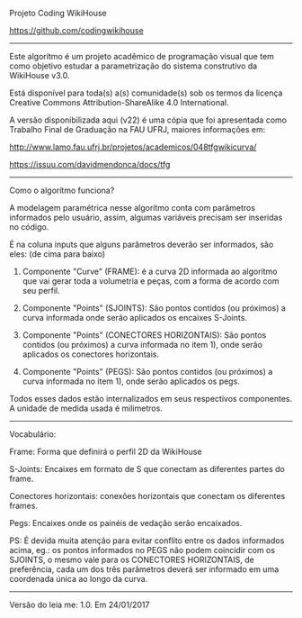 Projeto Coding WikiHouse

https://github.com/codingwikihouse

_________________________________________________________________

Este algorítmo é um projeto acadêmico de programação visual
que tem como objetivo estudar a parametrização do 
sistema construtivo da WikiHouse v3.0.

Está disponível para toda(s) a(s) comunidade(s) sob os termos da licença
Creative Commons Attribution-ShareAlike 4.0 International.

A versão disponibilizada aqui (v22) é uma cópia que foi 
apresentada como Trabalho Final de Graduação na FAU UFRJ,
maiores informações em:

http://www.lamo.fau.ufrj.br/projetos/academicos/048tfgwikicurva/ 

https://issuu.com/davidmendonca/docs/tfg

_________________________________________________________________


Como o algorítmo funciona?



A modelagem paramétrica nesse algorítmo conta com parâmetros informados
pelo usuário, assim, algumas variáveis precisam ser inseridas no código.

É na coluna inputs que alguns parâmetros deverão ser informados, são eles:
(de cima para baixo)

1) Componente "Curve" (FRAME): é a curva 2D informada ao algorítmo que vai
gerar toda a volumetria e peças, com a forma de acordo com seu perfil.

2) Componente "Points" (SJOINTS): São pontos contidos (ou próximos) 
a curva informada onde serão aplicados os encaixes S-Joints.

3) Componente "Points" (CONECTORES HORIZONTAIS): São pontos contidos (ou próximos) 
a curva informada no item 1), onde serão aplicados os conectores horizontais.

4) Componente "Points" (PEGS): São pontos contidos (ou próximos) 
a curva informada no item 1), onde serão aplicados os pegs.

Todos esses dados estão internalizados em seus respectivos componentes.
A unidade de medida usada é milimetros.

_________________________________________________________________


Vocabulário:

Frame: Forma que definirá o perfil 2D da WikiHouse

S-Joints: Encaixes em formato de S que conectam as diferentes partes do frame.

Conectores horizontais: conexões horizontais que conectam os diferentes frames.

Pegs: Encaixes onde os painéis de vedação serão encaixados.

PS: É devida muita atenção para evitar conflito entre os dados informados acima,
eg.: os pontos informados no PEGS não podem coincidir com os SJOINTS, o mesmo vale
para os CONECTORES HORIZONTAIS, de preferência, cada um dos três parâmetros deverá
ser informado em uma coordenada única ao longo da curva.

________________________________________________________________________

Versão do leia me: 1.0. 
Em 24/01/2017
